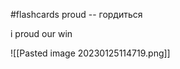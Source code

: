 #flashcards
proud -- гордиться
<!--SR:!2023-02-24,4,270-->
i proud our win

![[Pasted image 20230125114719.png]]